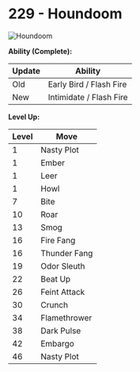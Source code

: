 # 229 - Houndoom
![][229]

**Ability (Complete):**

Update | Ability
---    | ---
Old    | Early Bird / Flash Fire
New    | Intimidate / Flash Fire

**Level Up:**

Level | Move
---   | ---
  1   | Nasty Plot
  1   | Ember
  1   | Leer
  1   | Howl
  7   | Bite
 10   | Roar
 13   | Smog
 16   | Fire Fang
 16   | Thunder Fang
 19   | Odor Sleuth
 22   | Beat Up
 26   | Feint Attack
 30   | Crunch
 34   | Flamethrower
 38   | Dark Pulse
 42   | Embargo
 46   | Nasty Plot



[229]: https://raw.githubusercontent.com/PokeAPI/sprites/master/sprites/pokemon/229.png "Houndoom"
